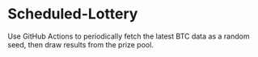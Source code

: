 # Scheduled-Lottery
Use GitHub Actions to periodically fetch the latest BTC data as a random seed, then draw results from the prize pool.
